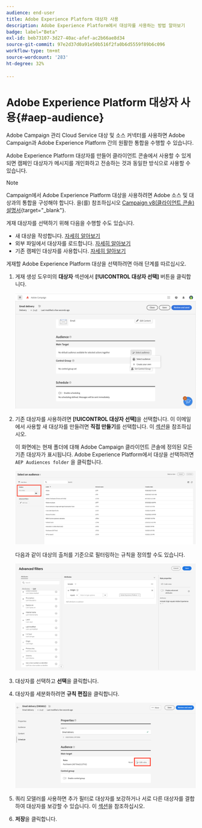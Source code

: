 ```yaml
---
audience: end-user
title: Adobe Experience Platform 대상자 사용
description: Adobe Experience Platform에서 대상자를 사용하는 방법 알아보기
badge: label="Beta"
exl-id: beb73107-3d27-40ac-afef-ac2b66ae8d34
source-git-commit: 97e2d37d0a91e50b516f2fa0b6d5559f89b6c096
workflow-type: tm+mt
source-wordcount: '283'
ht-degree: 32%

---
```


# Adobe Experience Platform 대상자 사용{#aep-audience}

Adobe Campaign 관리 Cloud Service 대상 및 소스 커넥터를 사용하면 Adobe Campaign과 Adobe Experience Platform 간의 원활한 통합을 수행할 수 있습니다.

Adobe Experience Platform 대상자를 만들어 클라이언트 콘솔에서 사용할 수 있게 되면 캠페인 대상자가 메시지를 개인화하고 전송하는 것과 동일한 방식으로 사용할 수 있습니다.

>[!NOTE]
>
>Campaign에서 Adobe Experience Platform 대상을 사용하려면 Adobe 소스 및 대상과의 통합을 구성해야 합니다. 을(를) 참조하십시오 [Campaign v8(클라이언트 콘솔) 설명서](https://experienceleague.adobe.com/docs/campaign/campaign-v8/connect/ac-aep/ac-aep.html){target="_blank"}.

게재 대상자를 선택하기 위해 다음을 수행할 수도 있습니다.

* 새 대상을 작성합니다. [자세히 알아보기](../query/query-modeler-overview.md)
* 외부 파일에서 대상자를 로드합니다. [자세히 알아보기](file-audience.md)
* 기존 캠페인 대상자를 사용합니다. [자세히 알아보기](add-audience.md)

게재할 Adobe Experience Platform 대상을 선택하려면 아래 단계를 따르십시오.

1. 게재 생성 도우미의 **대상자** 섹션에서 **[!UICONTROL 대상자 선택]** 버튼을 클릭합니다.

   ![](assets/create-audience.png)

1. 기존 대상자를 사용하려면 **[!UICONTROL 대상자 선택]**&#x200B;을 선택합니다. 이 이메일에서 사용할 새 대상자를 만들려면 **직접 만들기**&#x200B;를 선택합니다. 이 [섹션](../query/query-modeler-overview.md)을 참조하십시오.

   이 화면에는 현재 폴더에 대해 Adobe Campaign 클라이언트 콘솔에 정의된 모든 기존 대상자가 표시됩니다. Adobe Experience Platform에서 대상을 선택하려면 `AEP Audiences folder` 을 클릭합니다.

   ![](assets/select-audience-folder.png)

   다음과 같이 대상의 출처를 기준으로 필터링하는 규칙을 정의할 수도 있습니다.

   ![](assets/filter-on-aep-audience.png)

1. 대상자를 선택하고 **선택**&#x200B;을 클릭합니다.

1. 대상자를 세분화하려면 **규칙 편집**&#x200B;을 클릭합니다.

   ![](assets/refine-audience.png)

1. 쿼리 모델러를 사용하면 추가 필터로 대상자를 보강하거나 서로 다른 대상자를 결합하여 대상자를 보강할 수 있습니다. 이 [섹션](../query/query-modeler-overview.md)을 참조하십시오.

1. **저장**&#x200B;을 클릭합니다.
